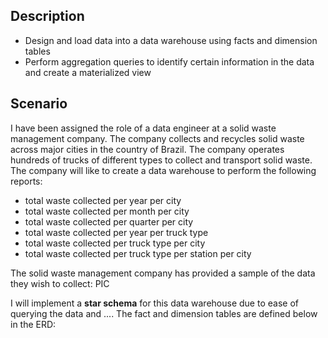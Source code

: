 ## Description 
* Design and load data into a data warehouse using facts and dimension tables
* Perform aggregation queries to identify certain information in the data and create a materialized view 

## Scenario 
I have been assigned the role of a data engineer at a solid waste management company. The company collects and recycles solid waste across major cities in the country of Brazil. The company operates hundreds of trucks of different types to collect and transport solid waste. The company will like to create a data warehouse to perform the following reports:

* total waste collected per year per city
* total waste collected per month per city
* total waste collected per quarter per city
* total waste collected per year per truck type
* total waste collected per truck type per city
* total waste collected per truck type per station per city

The solid waste management company has provided a sample of the data they wish to collect:
PIC 

I will implement a **star schema** for this data warehouse due to ease of querying the data and .... The fact and dimension tables are defined below in the ERD: 

